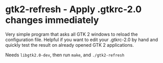 gtk2-refresh - Apply .gtkrc-2.0 changes immediately
===================================================

Very simple program that asks all GTK 2 windows to reload the configuration file. Helpful if you want to edit your
.gtkrc-2.0 by hand and quickly test the result on already opened GTK 2 applications.

Needs `libgtk2.0-dev`, then run `make`, and `./gtk2-refresh`
